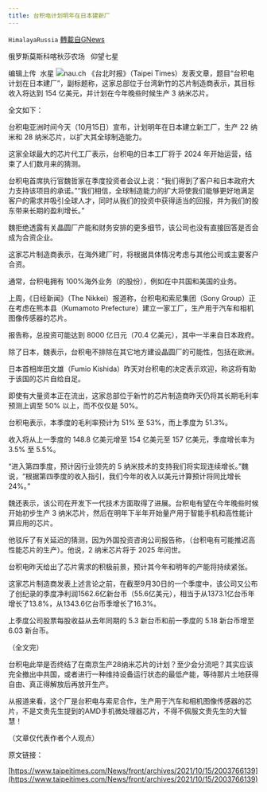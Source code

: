 ```yaml
---
title: 台积电计划明年在日本建新厂
---
```

`HimalayaRussia` [轉載自GNews](https://gnews.org/zh-hans/1594843/)

俄罗斯莫斯科喀秋莎农场   仰望七星

编辑上传  水星
![](https://assets.gnews.org/wp-content/uploads/2021/10/T-5.jpg)nau.ch
《台北时报》（Taipei Times）发表文章，题目“台积电计划在日本建厂”，副标题称，这家总部位于台湾新竹的芯片制造商表示，其目标收入将达到 154 亿美元，并计划在今年晚些时候生产 3 纳米芯片。

全文如下：

台积电亚洲时间今天（10月15日）宣布，计划明年在日本建立新工厂，生产 22 纳米和 28 纳米芯片，以扩大其全球制造能力。

这家全球最大的芯片代工厂表示，台积电的日本工厂将于 2024 年开始运营，结束了人们数月来的猜测。

台积电首席执行官魏哲家在季度投资者会议上说：“我们得到了客户和日本政府大力支持该项目的承诺。”“我们相信，全球制造能力的扩大将使我们能够更好地满足客户的需求并吸引全球人才，同时从我们的投资中获得适当的回报，并为我们的股东带来长期的盈利增长。”

魏拒绝透露有关晶圆厂产能和财务安排的更多细节，该公司也没有直接回答是否会成为合资企业。

这家芯片制造商表示，在海外建厂时，将根据具体情况考虑与其他公司或主要客户合资。

通常，台积电拥有 100%海外业务（的股份），例如在中共国和美国的业务。

上周，《日经新闻》（The Nikkei）报道称，台积电和索尼集团（Sony Group）正在考虑在熊本县（Kumamoto Prefecture）建立一家工厂，生产用于汽车和相机图像传感器的芯片。

报告称，总投资可能达到 8000 亿日元（70.4 亿美元），其中一半来自日本政府。

除了日本，魏表示，台积电不排除在其它地方建设晶圆厂的可能性，包括在欧洲。

日本首相岸田文雄（Fumio Kishida）昨天对台积电的决定表示欢迎，称这将有助于该国的芯片自给自足。

即使有大量资本正在流出，这家总部位于新竹的芯片制造商昨天仍将其长期毛利率预测上调至 50% 以上，而不仅仅是 50%。

台积电表示，本季度的毛利率预计为 51% 至 53%，而上季度为 51.3%。

收入将从上一季度的 148.8 亿美元增至 154 亿美元至 157 亿美元，季度增长率为 3.5% 至 5.5%。

“进入第四季度，预计因行业领先的 5 纳米技术的支持我们将实现连续增长。”魏说，“根据第四季度的收入指引，我们今年的收入以美元计算预计将同比增长 24%。”

魏还表示，该公司在开发下一代技术方面取得了进展。台积电有望在今年晚些时候开始初步生产 3 纳米芯片，然后在明年下半年开始量产用于智能手机和高性能计算应用的芯片。

他驳斥了有关延迟的猜测，因为外国投资咨询公司报告称，（台积电有可能推迟高性能芯片的生产）。他说，2 纳米芯片将于 2025 年问世。

台积电昨天给出了芯片需求的积极前景，预计其今年和明年的产能将持续紧张。

这家芯片制造商发表上述言论之前，在截至9月30日的一个季度中，该公司又公布了创纪录的季度净利润1562.6亿新台币（55.6亿美元），相当于从1373.1亿台币年增长了13.8%，从1343.6亿台币季增长了16.3%。

上季度公司股票每股收益从去年同期的 5.3 新台币和前一季度的 5.18 新台币增至 6.03 新台币。

（全文完）

台积电此举是否终结了在南京生产28纳米芯片的计划？至少会分流吧？其实应该完全撤出中共国，或者进行一种维持设备运行状态的最低产能，等待那片土地获得自由、真正得解放后再放开生产。

从报道来看，这个厂是台积电与索尼合作，生产用于汽车和相机图像传感器的芯片，不是文贵先生提到的AMD手机微处理器芯片，不得不佩服文贵先生的大智慧！

（文章仅代表作者个人观点）

原文链接：

[https://www.taipeitimes.com/News/front/archives/2021/10/15/2003766139](https://www.taipeitimes.com/News/front/archives/2021/10/15/2003766139)
